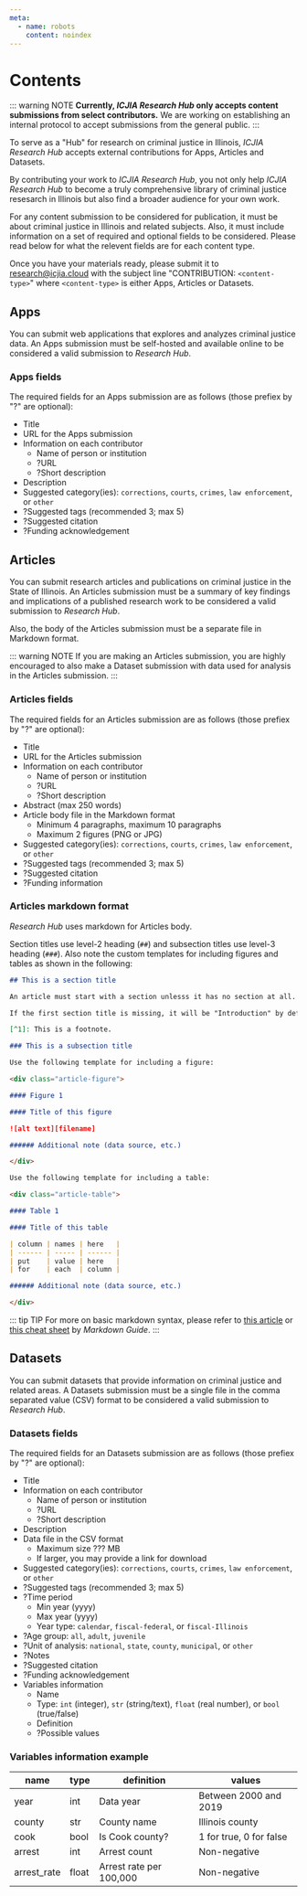 ```yaml
---
meta:
  - name: robots
    content: noindex
---
```


# Contents

::: warning NOTE
**Currently, _ICJIA Research Hub_ only accepts content submissions from select contributors.** We are working on establishing an internal protocol to accept submissions from the general public.
:::

To serve as a "Hub" for research on criminal justice in Illinois, _ICJIA Research Hub_ accepts external contributions for Apps, Articles and Datasets.

By contributing your work to _ICJIA Research Hub_, you not only help _ICJIA Research Hub_ to become a truly comprehensive library of criminal justice resesarch in Illinois but also find a broader audience for your own work.

For any content submission to be considered for publication, it must be about criminal justice in Illinois and related subjects. Also, it must include information on a set of required and optional fields to be considered. Please read below for what the relevent fields are for each content type.

Once you have your materials ready, please submit it to [research@icjia.cloud](mailto:research@icjia.cloud) with the subject line "CONTRIBUTION: `<content-type>`" where `<content-type>` is either Apps, Articles or Datasets.

## Apps

You can submit web applications that explores and analyzes criminal justice data. An Apps submission must be self-hosted and available online to be considered a valid submission to _Research Hub_.

### Apps fields

The required fields for an Apps submission are as follows (those prefiex by "?" are optional):

- Title
- URL for the Apps submission
- Information on each contributor
  - Name of person or institution
  - ?URL
  - ?Short description
- Description
- Suggested category(ies): `corrections`, `courts`, `crimes`, `law enforcement`, or `other`
- ?Suggested tags (recommended 3; max 5)
- ?Suggested citation
- ?Funding acknowledgement

## Articles

You can submit research articles and publications on criminal justice in the State of Illinois. An Articles submission must be a summary of key findings and implications of a published research work to be considered a valid submission to _Research Hub_.

Also, the body of the Articles submission must be a separate file in Markdown format.

::: warning NOTE
If you are making an Articles submission, you are highly encouraged to also make a Dataset submission with data used for analysis in the Articles submission.
:::

### Articles fields

The required fields for an Articles submission are as follows (those prefiex by "?" are optional):

- Title
- URL for the Articles submission
- Information on each contributor
  - Name of person or institution
  - ?URL
  - ?Short description
- Abstract (max 250 words)
- Article body file in the Markdown format
  - Minimum 4 paragraphs, maximum 10 paragraphs
  - Maximum 2 figures (PNG or JPG)
- Suggested category(ies): `corrections`, `courts`, `crimes`, `law enforcement`, or `other`
- ?Suggested tags (recommended 3; max 5)
- ?Suggested citation
- ?Funding information

### Articles markdown format

_Research Hub_ uses markdown for Articles body.

Section titles use level-2 heading (`##`) and subsection titles use level-3 heading (`###`). Also note the custom templates for including figures and tables as shown in the following:

```md
## This is a section title

An article must start with a section unlesss it has no section at all.

If the first section title is missing, it will be "Introduction" by default.[^1]

[^1]: This is a footnote.

### This is a subsection title

Use the following template for including a figure:

<div class="article-figure">

#### Figure 1

#### Title of this figure

![alt text][filename]

###### Additional note (data source, etc.)

</div>

Use the following template for including a table:

<div class="article-table">

#### Table 1

#### Title of this table

| column | names | here   |
| ------ | ----- | ------ |
| put    | value | here   |
| for    | each  | column |

###### Additional note (data source, etc.)

</div>
```

::: tip TIP
For more on basic markdown syntax, please refer to [this article](https://www.markdownguide.org/basic-syntax) or [this cheat sheet](https://www.markdownguide.org/cheat-sheet/) by _Markdown Guide_.
:::

## Datasets

You can submit datasets that provide information on criminal justice and related areas. A Datasets submission must be a single file in the comma separated value (CSV) format to be considered a valid submission to _Research Hub_.

### Datasets fields

The required fields for an Datasets submission are as follows (those prefiex by "?" are optional):

- Title
- Information on each contributor
  - Name of person or institution
  - ?URL
  - ?Short description
- Description
- Data file in the CSV format
  - Maximum size ??? MB
  - If larger, you may provide a link for download
- Suggested category(ies): `corrections`, `courts`, `crimes`, `law enforcement`, or `other`
- ?Suggested tags (recommended 3; max 5)
- ?Time period
  - Min year (yyyy)
  - Max year (yyyy)
  - Year type: `calendar`, `fiscal-federal`, or `fiscal-Illinois`
- ?Age group: `all`, `adult`, `juvenile`
- ?Unit of analysis: `national`, `state`, `county`, `municipal`, or `other`
- ?Notes
- ?Suggested citation
- ?Funding acknowledgement
- Variables information
  - Name
  - Type: `int` (integer), `str` (string/text), `float` (real number), or `bool` (true/false)
  - Definition
  - ?Possible values

### Variables information example

| name        | type  | definition              | values                  |
| ----------- | ----- | ----------------------- | ----------------------- |
| year        | int   | Data year               | Between 2000 and 2019   |
| county      | str   | County name             | Illinois county         |
| cook        | bool  | Is Cook county?         | 1 for true, 0 for false |
| arrest      | int   | Arrest count            | Non-negative            |
| arrest_rate | float | Arrest rate per 100,000 | Non-negative            |
